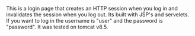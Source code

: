 This is a login page that creates an HTTP session when you log in and invalidates the session when you log out.  Its built with JSP's and servelets. If you want to log in the username is "user" and the password is "password". It was tested on tomcat v8.5.
